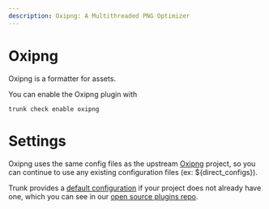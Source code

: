 ```yaml
---
description: Oxipng: A Multithreaded PNG Optimizer
---
```


# Oxipng

Oxipng is a formatter for assets.

You can enable the Oxipng plugin with

```shell
trunk check enable oxipng
```

# Settings

Oxipng uses the same config files as the 
upstream [Oxipng]() project, so you can continue to use any
existing configuration files (ex: ${direct_configs}).

Trunk provides a [default configuration](https://github.com/trunk-io/plugins/tree/main/linters/oxipng) if your project does not already have one,
which you can see in our [open source plugins repo](https://github.com/trunk-io/plugins/tree/main).
